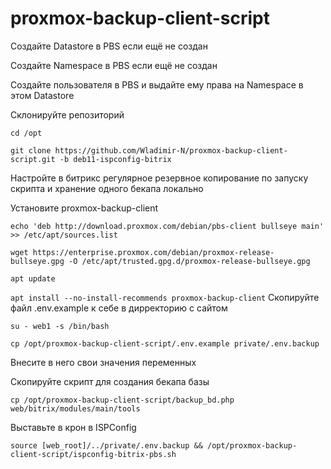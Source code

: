 # proxmox-backup-client-script

Создайте Datastore в PBS если ещё не создан

Создайте Namespace в PBS если ещё не создан

Создайте пользователя в PBS и выдайте ему права на Namespace в этом Datastore

Склонируйте репозиторий

```cd /opt```

```git clone https://github.com/Wladimir-N/proxmox-backup-client-script.git -b deb11-ispconfig-bitrix```

Настройте в битрикс регулярное резервное копирование по запуску скрипта и хранение одного бекапа локально

Установите proxmox-backup-client

```echo 'deb http://download.proxmox.com/debian/pbs-client bullseye main' >> /etc/apt/sources.list```

```wget https://enterprise.proxmox.com/debian/proxmox-release-bullseye.gpg -O /etc/apt/trusted.gpg.d/proxmox-release-bullseye.gpg```

```apt update```

```apt install --no-install-recommends proxmox-backup-client```
Скопируйте файл .env.example к себе в дирректорию с сайтом

```su - web1 -s /bin/bash```

```cp /opt/proxmox-backup-client-script/.env.example private/.env.backup```

Внесите в него свои значения переменных

Скопируйте скрипт для создания бекапа базы

```cp /opt/proxmox-backup-client-script/backup_bd.php web/bitrix/modules/main/tools```

Выставьте в крон в ISPConfig

```source [web_root]/../private/.env.backup && /opt/proxmox-backup-client-script/ispconfig-bitrix-pbs.sh```
